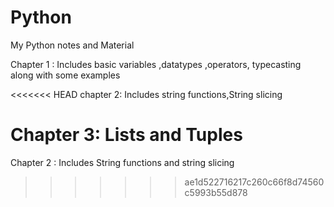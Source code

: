 # Python
My Python notes and Material 

Chapter 1 : Includes basic variables ,datatypes ,operators, typecasting along with some examples

<<<<<<< HEAD
chapter 2: Includes string functions,String slicing

Chapter 3: Lists and Tuples
=======
Chapter 2 : Includes String functions and string slicing
>>>>>>> ae1d522716217c260c66f8d74560c5993b55d878
